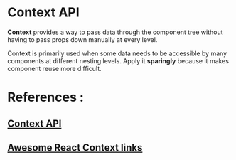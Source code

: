 # Context API

**Context** provides a way to pass data through the component tree without having to pass props down manually at every level.

Context is primarily used when some data needs to be accessible by many components at different nesting levels. Apply it **sparingly** because it makes component reuse more difficult.

# References :

## [Context API](https://reactjs.org/docs/context.html)

## [Awesome React Context links](https://github.com/diegohaz/awesome-react-context)
